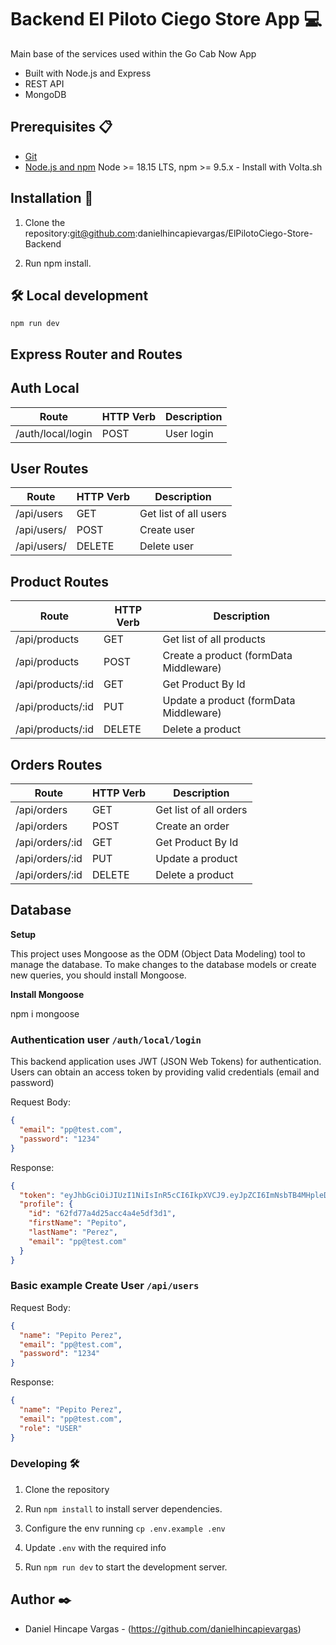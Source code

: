 # Backend El Piloto Ciego Store App 💻

Main base of the services used within the Go Cab Now App

- Built with Node.js and Express
- REST API
- MongoDB

## Prerequisites 📋

- [Git](https://git-scm.com/downloads)
- [Node.js and npm](https://nodejs.org) Node >= 18.15 LTS, npm >= 9.5.x - Install with Volta.sh

## Installation 🔧

   1. Clone the repository:git@github.com:danielhincapievargas/ElPilotoCiego-Store-Backend

   2. Run npm install.

## 🛠️ Local development

    npm run dev


## Express Router and Routes

## Auth Local

| Route                | HTTP Verb | Description |
| -------------------- | ----------| ----------- |
| /auth/local/login    | POST      | User login  |

## User Routes

| Route                        | HTTP Verb | Description               |
| ---------------------------- | --------- | ------------------------- |
| /api/users                   | GET       | Get list of all users     | 
| /api/users/                  | POST      | Create user               |
| /api/users/                  | DELETE    | Delete user               |

## Product Routes

| Route                        | HTTP Verb | Description                           |
| ---------------------------- | --------- | ------------------------------------- |
| /api/products                | GET       | Get list of all products              |
| /api/products                | POST      | Create a product (formData Middleware)|
| /api/products/:id            | GET       | Get Product By Id                     |
| /api/products/:id            | PUT       | Update a product (formData Middleware)|
| /api/products/:id            | DELETE    | Delete a product                      |


## Orders Routes

| Route                        | HTTP Verb | Description            |
| ---------------------------- | --------- | ---------------------- |
| /api/orders                  | GET       | Get list of all orders |
| /api/orders                  | POST      | Create an order        |
| /api/orders/:id              | GET       | Get Product By Id      |
| /api/orders/:id              | PUT       | Update a product       |
| /api/orders/:id              | DELETE    | Delete a product       |


## Database

**Setup**

This project uses Mongoose as the ODM (Object Data Modeling) tool to manage the database.
To make changes to the database models or create new queries, you should install Mongoose.

**Install Mongoose**

  npm i mongoose


### Authentication **user** `/auth/local/login`

This backend application uses JWT (JSON Web Tokens) for authentication. Users can obtain an access token by providing valid credentials (email and password)

Request Body:

```json
{
  "email": "pp@test.com",
  "password": "1234"
}
```

Response:

```json
{
  "token": "eyJhbGciOiJIUzI1NiIsInR5cCI6IkpXVCJ9.eyJpZCI6ImNsbTB4MHpleDAwMDB1bHZodjZtZXVhbTkiLCJlbWFpbCI6ImF2QHRlc3QuY29tIiwiaWF0IjoxNjk0ODMyNjcxLCJleHAiOjE2OTQ5MTkwNzF9.fpD5shIH6Wuh-2G3P88MWVyEuYo_33zt4q_f3i1NmJI",
  "profile": {
    "id": "62fd77a4d25acc4a4e5df3d1",
    "firstName": "Pepito",
    "lastName": "Perez",
    "email": "pp@test.com"
  }
}
```

### Basic example **Create User** `/api/users`

Request Body:

```json
{
  "name": "Pepito Perez",
  "email": "pp@test.com",
  "password": "1234"
}
```

Response:

```json
{
  "name": "Pepito Perez",
  "email": "pp@test.com",
  "role": "USER"
}
```

### Developing 🛠️

1. Clone the repository

2. Run `npm install` to install server dependencies.

3. Configure the env running `cp .env.example .env`

4. Update `.env` with the required info

5. Run `npm run dev` to start the development server.


## Author ✒️

- Daniel Hincape Vargas - (https://github.com/danielhincapievargas)
